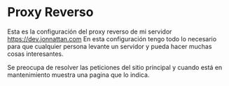 # Proxy Reverso

Esta es la configuración del proxy reverso de mi servidor https://dev.jonnattan.com
En esta configuración tengo todo lo necesario para que cualquier persona levante un servidor y pueda hacer muchas cosas interesantes.

Se preocupa de resolver las peticiones del sitio principal y cuando está en mantenimiento muestra una pagina que lo indica.

